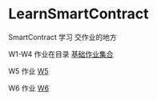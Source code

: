 # LearnSmartContract

SmartContract 学习 交作业的地方

W1-W4 作业在目录 [基础作业集合](./基础作业集合)

W5 作业 [W5](./W5)

W6 作业 [W6](./W6)
